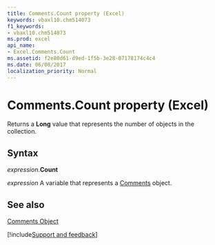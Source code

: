 ```yaml
---
title: Comments.Count property (Excel)
keywords: vbaxl10.chm514073
f1_keywords:
- vbaxl10.chm514073
ms.prod: excel
api_name:
- Excel.Comments.Count
ms.assetid: f2e80d61-d9ed-1f5b-3e28-07178174c4c4
ms.date: 06/08/2017
localization_priority: Normal
---
```



# Comments.Count property (Excel)

Returns a  **Long** value that represents the number of objects in the collection.


## Syntax

_expression_.**Count**

_expression_ A variable that represents a [Comments](Excel.Comments.md) object.


## See also


[Comments Object](Excel.Comments.md)

[!include[Support and feedback](~/includes/feedback-boilerplate.md)]